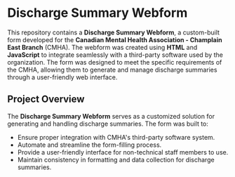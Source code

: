 # Discharge Summary Webform

This repository contains a **Discharge Summary Webform**, a custom-built form developed for the **Canadian Mental Health Association - Champlain East Branch** (CMHA). The webform was created using **HTML** and **JavaScript** to integrate seamlessly with a third-party software used by the organization. The form was designed to meet the specific requirements of the CMHA, allowing them to generate and manage discharge summaries through a user-friendly web interface.

## Project Overview

The **Discharge Summary Webform** serves as a customized solution for generating and handling discharge summaries. The form was built to:

- Ensure proper integration with CMHA's third-party software system.
- Automate and streamline the form-filling process.
- Provide a user-friendly interface for non-technical staff members to use.
- Maintain consistency in formatting and data collection for discharge summaries.
